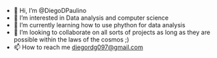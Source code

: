 - 👋 Hi, I’m @DiegoDPaulino
- 👀 I’m interested in Data analysis and computer science
- 🌱 I’m currently learning how to use phython for data analysis
- 💞️ I’m looking to collaborate on all sorts of projects as long as they are possible within the laws of the cosmos ;) 
- 📫 How to reach me diegordg097@gmail.com

<!---
DiegoDPaulino/DiegoDPaulino is a ✨ special ✨ repository because its `README.md` (this file) appears on your GitHub profile.
You can click the Preview link to take a look at your changes.
--->
